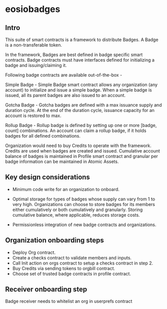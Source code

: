 # eosiobadges

## Intro
This suite of smart contracts is a framework to distribute Badges. A Badge is a non-transferable token. 

In the framework, Badges are best defined in badge specific smart contracts. Badge contracts must have interfaces defined for initializing a badge and issuing/claiming it. 

Following badge contracts are available out-of-the-box -

Simple Badge - Simple Badge smart contract allows any organization (any account) to initialize and issue a simple badge. When a simple badge is issued, all its parent badges are also issued to an account.

Gotcha Badge - Gotcha badges are defined with a max issuance supply and duration cycle. At the end of the duration cycle, issuance capacity for an account is restored to max.

Rollup Badge -  Rollup badge is defined by setting up one or more [badge, count] combinations. An account can claim a rollup badge, if it holds badges for all defined combinations.

Organization would need to buy Credits to operate with the framework. Credits are used when badges are created and issued. Cumulative account balance of badges is maintained in Profile smart contract and granular per badge information can be maintained in Atomic Assets. 


## Key design considerations 

- Minimum code write for an organization to onboard. 

- Optimal storage for types of badges whose supply can vary from 1 to very high. 
Organizations can choose to store badges for its members either cumulatively or both cumulatively and granularly. Storing cumulative balance, where applicable, reduces storage costs.

- Permissionless integration of new badge contracts and organizations.


## Organization onboarding steps

- Deploy Org contract.
- Create a checks contract to validate members and inputs.
- Call Init action on orgs contract to setup a checks contract in step 2.
- Buy Credits via sending tokens to orgbill contract.
- Choose set of trusted badge contracts in profile contract.

## Receiver onboarding step

Badge receiver needs to whitelist an org in userprefs contract
